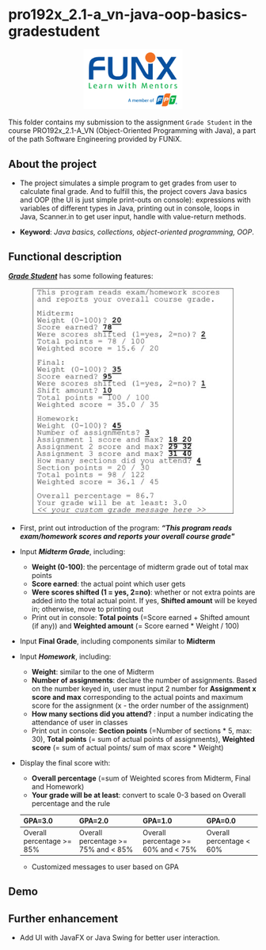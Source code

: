 # pro192x_2.1-a_vn-java-oop-basics-gradestudent


<p align="center"><a href="https://funix.edu.vn/gioi-thieu-funix/"><img src="/res/image/funix.png" width="200"/></a></p>

 This folder contains my submission to the assignment `Grade Student` in the course PRO192x_2.1-A_VN (Object-Oriented Programming with Java), a part of the path Software Engineering provided by FUNiX.



## About the project

- The project simulates a simple program to get grades from user to calculate final grade. And to fulfill this, the project covers Java basics and OOP (the UI is just simple print-outs on console): expressions with variables of different types in Java, printing out in console, loops in Java, Scanner.in to get user input, handle with value-return methods.

- **Keyword**: _Java basics, collections, object-oriented programming, OOP_.

## Functional description

<a href="PRO192x_Project 2_phupaFX07929@funix.edu.vn">_**Grade Student**_</a>  has some following features:
<p align="center">
<img src="/res/image/gradestudent_ex.JPG"></img>
</p>


- First, print out introduction of the program: **_“This program reads exam/homework scores and reports your overall course grade"_**
- Input _**Midterm Grade**_, including:
  - **Weight (0-100)**: the percentage of midterm grade out of total max points
  - **Score earned**: the actual point which user gets
  - **Were scores shifted (1 = yes, 2=no)**: whether or not extra points are added into the total actual point. If yes, **Shifted amount** will be keyed in; otherwise, move to printing out
  - Print out in console: **Total points** (=Score earned + Shifted amount (if any)) and **Weighted amount** (= Score earned * Weight / 100)
- Input **Final Grade**, including components similar to **Midterm**
- Input _**Homework**_, including:
  - **Weight**: similar to the one of Midterm
  - **Number of assignments**: declare the number of assignments. Based on the number keyed in, user must input 2 number for **Assignment x score and max** corresponding to the actual points and maximum score for the assignment (x - the order number of the assignment)
  - **How many sections did you attend?** : input a number indicating the attendance of user in classes
  - Print out in console: **Section points** (=Number of sections * 5, max: 30), **Total points** (= sum of actual points of assignments), **Weighted score** (= sum of actual points/ sum of max score * Weight)

- Display the final score with:
  - **Overall percentage** (=sum of Weighted scores from Midterm, Final and Homework)
  - **Your grade will be at least**: convert to scale 0-3 based on Overall percentage and the rule

  | GPA=3.0    | GPA=2.0     |GPA=1.0     |GPA=0.0     |
  | :------------- | :------------- | :------------- |:------------- |
  | Overall percentage >= 85%     | Overall percentage >= 75% and < 85%       |Overall percentage >= 60% and < 75%       |Overall percentage < 60%       |

  - Customized messages to user based on GPA

## Demo


## Further enhancement
- Add UI with JavaFX or Java Swing for better user interaction.
